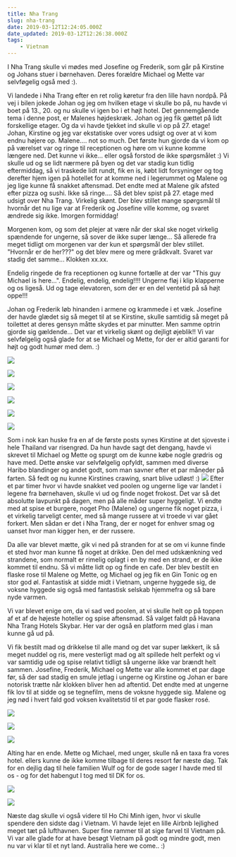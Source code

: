 ```yaml
---
title: Nha Trang
slug: nha-trang
date: 2019-03-12T12:24:05.000Z
date_updated: 2019-03-12T12:26:38.000Z
tags: 
    - Vietnam
---
```


I Nha Trang skulle vi mødes med Josefine og Frederik, som går på Kirstine og Johans stuer i børnehaven. Deres forældre Michael og Mette var selvføgelig også med :).

Vi landede i Nha Trang efter en ret rolig køretur fra den lille havn nordpå. På vej i bilen jokede Johan og jeg om hvilken etage vi skulle bo på, nu havde vi boet på 13., 20. og nu skulle vi igen bo i et højt hotel. Det gennemgående tema i denne post, er Malenes højdeskræk. Johan og jeg fik gættet på lidt forskellige etager. Og da vi havde tjekket ind skulle vi op på 27. etage! Johan, Kirstine og jeg var ekstatiske over vores udsigt og over at vi kom endnu højere op. Malene.... not so much. Det første hun gjorde da vi kom op på værelset var og ringe til receptionen og høre om vi kunne komme længere ned. Det kunne vi ikke... eller også forstod de ikke spørgsmålet :)
Vi skulle ud og se lidt nærmere på byen og det var stadig kun tidlig eftermiddag, så vi traskede lidt rundt, fik en is, købt lidt forsyninger og tog derefter hjem igen på hotellet for at komme ned i legerummet og Malene og jeg lige kunne få snakket aftensmad.
Det endte med at Malene gik afsted efter pizza og sushi. Ikke så ringe.... Så det blev spist på 27. etage med udsigt over Nha Trang. Virkelig skønt.
Der blev stillet mange spørgsmål til hvornår det nu lige var at Frederik og Josefine ville komme, og svaret ændrede sig ikke. Imorgen formiddag! 

Morgenen kom, og som det plejer at være når der skal ske noget virkelig spændende for ungerne, så sover de ikke super længe... Så allerede fra meget tidligt om morgenen var der kun et spørgsmål der blev stillet. "Hvornår er de her???" og det blev mere og mere grådkvalt. Svaret var stadig det samme... Klokken xx.xx.

Endelig ringede de fra receptionen og kunne fortælle at der var "This guy Michael is here...". Endelig, endelig, endelig!!!! Ungerne fløj i klip klapperne og os ligeså. Ud og tage elevatoren, som der er en del ventetid på så højt oppe!!!

Johan og Frederik løb hinanden i armene og krammede i et væk. Josefine der havde glædet sig så meget til at se Kirstine, skulle samtidig så meget på toilettet at deres gensyn måtte skydes et par minutter. Men samme optrin gjorde sig gældende... Det var et virkelig skønt og dejligt øjeblik!! Vi var selvfølgelig også glade for at se Michael og Mette, for der er altid garanti for højt og godt humør med dem. :)

![](https://denstorerejse.blob.core.windows.net/assets/images/2019/03/IMG_0005--1-.jpg)

![](https://denstorerejse.blob.core.windows.net/assets/images/2019/03/IMG_0002-2.jpg)

![](https://denstorerejse.blob.core.windows.net/assets/images/2019/03/IMG_0001--1-.jpg)

![](https://denstorerejse.blob.core.windows.net/assets/images/2019/03/IMG_0002--1-.jpg)

![](https://denstorerejse.blob.core.windows.net/assets/images/2019/03/IMG_0003--1-.jpg)

![](https://denstorerejse.blob.core.windows.net/assets/images/2019/03/IMG_0005-1.jpg)

Som i nok kan huske fra en af de første posts synes Kirstine at det sjoveste i hele Thailand var risengrød. Da hun havde sagt det dengang, havde vi skrevet til Michael og Mette og spurgt om de kunne købe nogle grødris og have med. Dette ønske var selvfølgelig opfyldt, sammen med diverse Haribo blandinger og andet godt, som man savner efter et par måneder på farten. Så fedt og nu kunne Kirstines crawing, snart blive udløst! :)
![](https://denstorerejse.blob.core.windows.net/assets/images/2019/03/IMG_0012--1-.jpg)
Efter et par timer hvor vi havde snakket ved poolen og ungerne lige var landet i legene fra børnehaven, skulle vi ud og finde noget frokost. Det var så det absolutte lavpunkt på dagen, men på alle måder super hyggeligt. Vi endte med at spise et burgere, noget Pho (Malene) og ungerne fik noget pizza, i et virkelig tarveligt center, med så mange russere at vi troede vi var gået forkert. Men sådan er det i Nha Trang, der er noget for enhver smag og uanset hvor man kigger hen, er der russere. 

Da alle var blevet mætte, gik vi ned på stranden for at se om vi kunne finde et sted hvor man kunne få noget at drikke. Den del med udskænkning ved strandene, som normalt er rimelig oplagt i en by med en strand, er de ikke kommet til endnu. Så vi måtte lidt op og finde en cafe.
Der blev bestilt en flaske rose til Malene og Mette, og Michael og jeg fik en Gin Tonic og en stor god øl. Fantastisk at sidde midt i Vietnam, ungerne hyggede sig, de voksne hyggede sig også med fantastisk selskab hjemmefra og så bare nyde varmen.

Vi var blevet enige om, da vi sad ved poolen, at vi skulle helt op på toppen af et af de højeste hoteller og spise aftensmad. Så valget faldt på Havana Nha Trang Hotels Skybar. Her var der også en platform med glas i man kunne gå ud på. 

Vi fik bestilt mad og drikkelse til alle mand og det var super lækkert, ik så meget nuddel og ris, mere vesterligt mad og alt spillede helt perfekt og vi var samtidig ude og spise relativt tidligt så ungerne ikke var brændt helt sammen. Josefine, Frederik, Michael og Mette var alle kommet et par dage før, så der sad stadig en smule jetlag i ungerne og Kirstine og Johan er bare notorisk trætte når klokken bliver hen ad aftentid. Det endte med at ungerne fik lov til at sidde og se tegnefilm, mens de voksne hyggede sig. Malene og jeg nød i hvert fald god voksen kvalitetstid til et par gode flasker rosé.

![](https://denstorerejse.blob.core.windows.net/assets/images/2019/03/IMG_0009-2.jpg)

![](https://denstorerejse.blob.core.windows.net/assets/images/2019/03/IMG_0012-2.jpg)

![](https://denstorerejse.blob.core.windows.net/assets/images/2019/03/IMG_0015-2.jpg)

Alting har en ende. Mette og Michael, med unger, skulle nå en taxa fra vores hotel. ellers kunne de ikke komme tilbage til deres resort før næste dag. Tak for en dejlig dag til hele familien Wulf og for de gode sager I havde med til os - og for det habengut I tog med til DK for os.

![](https://denstorerejse.blob.core.windows.net/assets/images/2019/03/IMG_0010--1-.jpg)

![](https://denstorerejse.blob.core.windows.net/assets/images/2019/03/IMG_0011--1-.jpg)

Næste dag skulle vi også videre til Ho Chi Minh igen, hvor vi skulle spendere den sidste dag i Vietnam.
Vi havde lejet en lille Airbnb lejlighed meget tæt på lufthavnen. Super fine rammer til at sige farvel til Vietnam på. 
Vi var alle glade for at have besøgt Vietnam på godt og mindre godt, men nu var vi klar til et nyt land. Australia here we come.. :)
